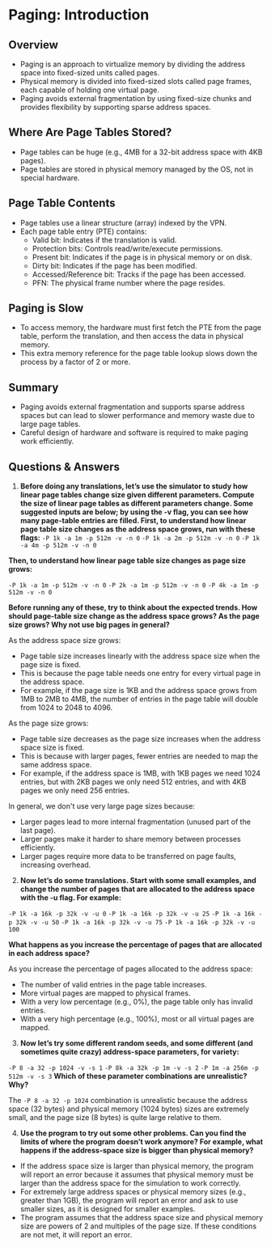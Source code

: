 # Paging: Introduction

## Overview

- Paging is an approach to virtualize memory by dividing the address space into fixed-sized units called pages.
- Physical memory is divided into fixed-sized slots called page frames, each capable of holding one virtual page.
- Paging avoids external fragmentation by using fixed-size chunks and provides flexibility by supporting sparse address spaces.

## Where Are Page Tables Stored?

- Page tables can be huge (e.g., 4MB for a 32-bit address space with 4KB pages).
- Page tables are stored in physical memory managed by the OS, not in special hardware.

## Page Table Contents

- Page tables use a linear structure (array) indexed by the VPN.
- Each page table entry (PTE) contains:
    - Valid bit: Indicates if the translation is valid.
    - Protection bits: Controls read/write/execute permissions.
    - Present bit: Indicates if the page is in physical memory or on disk.
    - Dirty bit: Indicates if the page has been modified.
    - Accessed/Reference bit: Tracks if the page has been accessed.
    - PFN: The physical frame number where the page resides.

## Paging is Slow

- To access memory, the hardware must first fetch the PTE from the page table, perform the translation, and then access the data in physical memory.
- This extra memory reference for the page table lookup slows down the process by a factor of 2 or more.

## Summary

- Paging avoids external fragmentation and supports sparse address spaces but can lead to slower performance and memory waste due to large page tables.
- Careful design of hardware and software is required to make paging work efficiently.

## Questions & Answers

1. **Before doing any translations, let’s use the simulator to study how linear page tables change size given different parameters. Compute the size of linear page tables as different parameters change. Some suggested inputs are below; by using the -v flag, you can see how many page-table entries are filled. First, to understand how linear page table size changes as the address space grows, run with these flags:**
`-P 1k -a 1m -p 512m -v -n 0`
`-P 1k -a 2m -p 512m -v -n 0`
`-P 1k -a 4m -p 512m -v -n 0`

**Then, to understand how linear page table size changes as page size
grows:**

`-P 1k -a 1m -p 512m -v -n 0`
`-P 2k -a 1m -p 512m -v -n 0`
`-P 4k -a 1m -p 512m -v -n 0`

**Before running any of these, try to think about the expected trends. How should page-table size change as the address space grows? As the page size grows? Why not use big pages in general?**

As the address space size grows:

- Page table size increases linearly with the address space size when the page size is fixed.
- This is because the page table needs one entry for every virtual page in the address space.
- For example, if the page size is 1KB and the address space grows from 1MB to 2MB to 4MB, the number of entries in the page table will double from 1024 to 2048 to 4096.

As the page size grows:

- Page table size decreases as the page size increases when the address space size is fixed.
- This is because with larger pages, fewer entries are needed to map the same address space.
- For example, if the address space is 1MB, with 1KB pages we need 1024 entries, but with 2KB pages we only need 512 entries, and with 4KB pages we only need 256 entries.

In general, we don't use very large page sizes because:

- Larger pages lead to more internal fragmentation (unused part of the last page).
- Larger pages make it harder to share memory between processes efficiently.
- Larger pages require more data to be transferred on page faults, increasing overhead.

  
2. **Now let’s do some translations. Start with some small examples,
and change the number of pages that are allocated to the address
space with the -u flag. For example:**

`-P 1k -a 16k -p 32k -v -u 0`
`-P 1k -a 16k -p 32k -v -u 25`
`-P 1k -a 16k -p 32k -v -u 50`
`-P 1k -a 16k -p 32k -v -u 75`
`-P 1k -a 16k -p 32k -v -u 100`

**What happens as you increase the percentage of pages that are allocated in each address space?**

As you increase the percentage of pages allocated to the address space:

- The number of valid entries in the page table increases.
- More virtual pages are mapped to physical frames.
- With a very low percentage (e.g., 0%), the page table only has invalid entries.
- With a very high percentage (e.g., 100%), most or all virtual pages are mapped.

3. **Now let’s try some different random seeds, and some different (and sometimes quite crazy) address-space parameters, for variety:**

`-P 8 -a 32 -p 1024 -v -s 1`
`-P 8k -a 32k -p 1m -v -s 2`
`-P 1m -a 256m -p 512m -v -s 3`
**Which of these parameter combinations are unrealistic? Why?**

The `-P 8 -a 32 -p 1024` combination is unrealistic because the address space (32 bytes) and physical memory (1024 bytes) sizes are extremely small, and the page size (8 bytes) is quite large relative to them.

4. **Use the program to try out some other problems. Can you find the limits of where the program doesn’t work anymore? For example, what happens if the address-space size is bigger than physical memory?**
- If the address space size is larger than physical memory, the program will report an error because it assumes that physical memory must be larger than the address space for the simulation to work correctly.
- For extremely large address spaces or physical memory sizes (e.g., greater than 1GB), the program will report an error and ask to use smaller sizes, as it is designed for smaller examples.
- The program assumes that the address space size and physical memory size are powers of 2 and multiples of the page size. If these conditions are not met, it will report an error.
